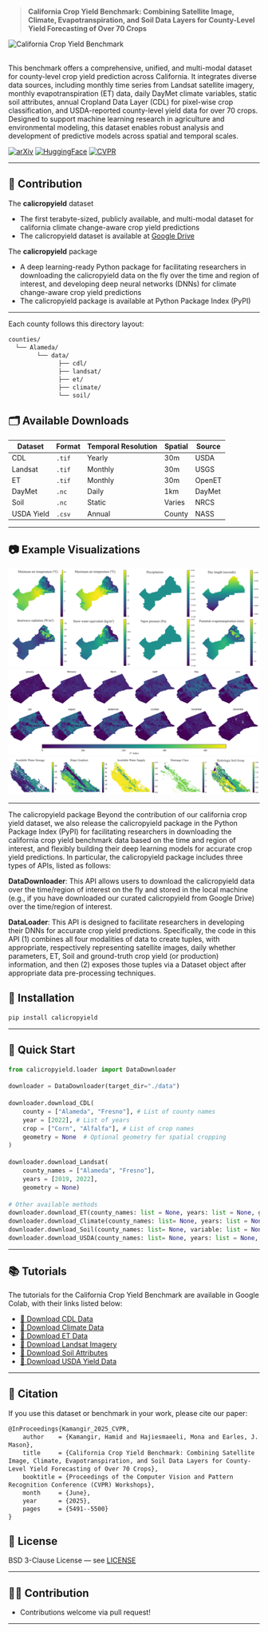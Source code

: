 >**California Crop Yield Benchmark: Combining Satellite Image, Climate, Evapotranspiration, and Soil Data Layers for County-Level Yield Forecasting of Over 70 Crops**


![California Crop Yield Benchmark](images/init.png)

<br>
This benchmark offers a comprehensive, unified, and multi-modal dataset for county-level crop yield prediction across California. It integrates diverse data sources, including monthly time series from Landsat satellite imagery, monthly evapotranspiration (ET) data, daily DayMet climate variables, static soil attributes, annual Cropland Data Layer (CDL) for pixel-wise crop classification, and USDA-reported county-level yield data for over 70 crops. Designed to support machine learning research in agriculture and environmental modeling, this dataset enables robust analysis and development of predictive models across spatial and temporal scales.
<br>

[![arXiv](https://img.shields.io/badge/arXiv-2506.10228-b31b1b.svg)](https://arxiv.org/abs/2506.10228)
[![HuggingFace](https://img.shields.io/badge/HuggingFace-Dataset-orange)](https://huggingface.co/datasets/hkaman/california-crop-yield-benchmark)
[![CVPR](https://img.shields.io/badge/CVPR-2025-blue)](https://openaccess.thecvf.com/content/CVPR2025W/V4A/papers/Kamangir_California_Crop_Yield_Benchmark_Combining_Satellite_Image_Climate_Evapotranspiration_and_CVPRW_2025_paper.pdf)


---

## 📁 Contribution 
The **calicropyield** dataset
- The first terabyte-sized, publicly available, and multi-modal dataset for california climate change-aware crop yield predictions
- The calicropyield dataset is available at [Google Drive](https://drive.google.com/drive/folders/1Ci_LlLF1-hcLt898CTbyYnYTFPZNWlUe?usp=sharing)

The  **calicropyield** package
- A deep learning-ready Python package for facilitating researchers in downloading the calicropyield data on the fly over the time and region of interest, and developing deep neural networks (DNNs) for climate change-aware crop yield predictions
- The calicropyield package is available at Python Package Index (PyPI)

---

Each county follows this directory layout:

```
counties/
  └── Alameda/
        └── data/
              ├── cdl/
              ├── landsat/
              ├── et/
              ├── climate/
              └── soil/
```

## 🗂️ Available Downloads

| Dataset     | Format | Temporal Resolution | Spatial | Source |
|-------------|--------|---------------------|---------|--------|
| CDL         | `.tif` | Yearly              | 30m     | USDA   |
| Landsat     | `.tif` | Monthly             | 30m     | USGS   |
| ET          | `.tif` | Monthly             | 30m     | OpenET |
| DayMet      | `.nc`  | Daily               | 1km     | DayMet |
| Soil        | `.nc`  | Static              | Varies  | NRCS   |
| USDA Yield  | `.csv` | Annual              | County  | NASS   |

---

## 📷 Example Visualizations

![Climate Sample](images/climate_sample.png)
![ET Sample](images/et_sample.png)
![Soil Sample](images/soil_sample.png)

---
The calicropyield package
Beyond the contribution of our california crop yield dataset, we also release the calicropyield package in the Python Package Index (PyPI) for facilitating researchers in downloading the california crop yield benchmark data based on the time and region of interest, and flexibly building their deep learning models for accurate crop yield predictions. In particular, the calicropyield package includes three types of APIs, listed as follows:

**DataDownloader**: This API allows users to download the calicropyield data over the time/region of interest on the fly and stored in the local machine (e.g., if you have downloaded our curated calicropyield from Google Drive) over the time/region of interest.

**DataLoader**: This API is designed to facilitate researchers in developing their DNNs for accurate crop yield predictions. Specifically, the code in this API (1) combines all four modalities of data to create tuples, with appropriate, respectively representing satellite images, daily whether parameters, ET, Soil and ground-truth crop yield (or production) information, and then (2) exposes those tuples via a Dataset object after appropriate data pre-processing techniques.

## 🔧 Installation

```bash
pip install calicropyield
```

---

## 🧠 Quick Start

```python
from calicropyield.loader import DataDownloader

downloader = DataDownloader(target_dir="./data")

downloader.download_CDL(
    county = ["Alameda", "Fresno"], # List of county names
    year = [2022], # List of years
    crop = ["Corn", "Alfalfa"], # List of crop names
    geometry = None  # Optional geometry for spatial cropping
)

downloader.download_Landsat(
    county_names = ["Alameda", "Fresno"], 
    years = [2019, 2022], 
    geometry = None)

# Other available methods
downloader.download_ET(county_names: list = None, years: list = None, geometry = None)
downloader.download_Climate(county_names: list= None, years: list = None, variables: list = None, geometry=None)
downloader.download_Soil(county_names: list= None, variable: list = None, geometry=None)
downloader.download_USDA(county_names: list= None, years: list = None, crop_names: list  = None)
```
---
## 📚 Tutorials

The tutorials for the California Crop Yield Benchmark are available in Google Colab, with their links listed below:

- [📗 Download CDL Data](https://github.com/plant-ai-biophysics-lab/california-crop-yield-benchmark/blob/main/tutorial/download_cdl.ipynb)
- [📘 Download Climate Data](github/plant-ai-biophysics-lab/california-crop-yield-benchmark/blob/main/Tutorial/download_climate.ipynb)
- [📙 Download ET Data](github/plant-ai-biophysics-lab/california-crop-yield-benchmark/blob/main/Tutorial/download_et.ipynb)
- [📕 Download Landsat Imagery](github/plant-ai-biophysics-lab/california-crop-yield-benchmark/blob/main/Tutorial/download_landsat.ipynb)
- [📒 Download Soil Attributes](github/plant-ai-biophysics-lab/california-crop-yield-benchmark/blob/main/Tutorial/download.soil.ipynb)
- [📓 Download USDA Yield Data](github/plant-ai-biophysics-lab/california-crop-yield-benchmark/blob/main/Tutorial/download_usda.ipynb)


---

## 📌 Citation

If you use this dataset or benchmark in your work, please cite our paper:
```
@InProceedings{Kamangir_2025_CVPR,
    author    = {Kamangir, Hamid and Hajiesmaeeli, Mona and Earles, J. Mason},
    title     = {California Crop Yield Benchmark: Combining Satellite Image, Climate, Evapotranspiration, and Soil Data Layers for County-Level Yield Forecasting of Over 70 Crops},
    booktitle = {Proceedings of the Computer Vision and Pattern Recognition Conference (CVPR) Workshops},
    month     = {June},
    year      = {2025},
    pages     = {5491--5500}
}
```

## 🤝 License

BSD 3-Clause License — see [LICENSE](LICENSE)

---
## 👩‍💻 Contribution

- Contributions welcome via pull request!

---
